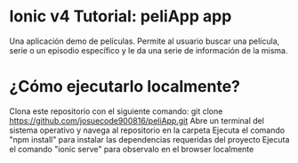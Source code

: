 # Ionic v4 Tutorial: peliApp app 
Una aplicación demo de películas. Permite al usuario buscar una película, serie o un episodio específico y le da una serie de información de la misma.

# ¿Cómo ejecutarlo localmente?
Clona este repositorio con el siguiente comando: git clone https://github.com/josuecode900816/peliApp.git
Abre un terminal del sistema operativo y navega al repositorio en la carpeta
Ejecuta el comando "npm install" para instalar las dependencias requeridas del proyecto
Ejecuta el comando "ionic serve" para observalo en el browser localmente
